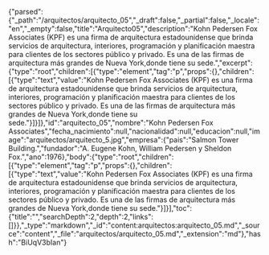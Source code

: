 {"parsed":{"_path":"/arquitectos/arquitecto_05","_draft":false,"_partial":false,"_locale":"en","_empty":false,"title":"Arquitecto05","description":"Kohn Pedersen Fox Associates (KPF) es una firma de arquitectura estadounidense que brinda servicios de arquitectura, interiores, programación y planificación maestra para clientes de los sectores público y privado. Es una de las firmas de arquitectura más grandes de Nueva York,donde tiene su sede.","excerpt":{"type":"root","children":[{"type":"element","tag":"p","props":{},"children":[{"type":"text","value":"Kohn Pedersen Fox Associates (KPF) es una firma de arquitectura estadounidense que brinda servicios de arquitectura, interiores, programación y planificación maestra para clientes de los sectores público y privado. Es una de las firmas de arquitectura más grandes de Nueva York,donde tiene su sede."}]}]},"id":"arquitecto_05","nombre":"Kohn Pedersen Fox Associates","fecha_nacimiento":null,"nacionalidad":null,"educacion":null,"image":"arquitectos/arquitecto_5.jpg","empresa":{"pais":"Salmon Tower Building.","fundador":"A. Eugene Kohn, William Pedersen y Sheldon Fox.","ano":1976},"body":{"type":"root","children":[{"type":"element","tag":"p","props":{},"children":[{"type":"text","value":"Kohn Pedersen Fox Associates (KPF) es una firma de arquitectura estadounidense que brinda servicios de arquitectura, interiores, programación y planificación maestra para clientes de los sectores público y privado. Es una de las firmas de arquitectura más grandes de Nueva York,donde tiene su sede."}]}],"toc":{"title":"","searchDepth":2,"depth":2,"links":[]}},"_type":"markdown","_id":"content:arquitectos:arquitecto_05.md","_source":"content","_file":"arquitectos/arquitecto_05.md","_extension":"md"},"hash":"BiUqV3bIan"}